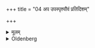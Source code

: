 +++
title = "04 अप उपस्पृश्यौवं प्रतिदिशम्"

+++

<details><summary>मूलम्</summary>

अप उपस्पृश्यौवं प्रतिदिशं यथालिङ्गम् ४
</details>

<details><summary>Oldenberg</summary>

4. Having touched water, he should do the same

towards the other directions (of the horizon) according as they are mentioned in the Mantras.
</details>
